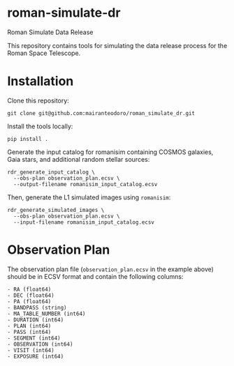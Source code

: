 # roman-simulate-dr

Roman Simulate Data Release

This repository contains tools for simulating the data release process for the Roman Space Telescope.

# Installation

Clone this repository:

```shell
git clone git@github.com:mairanteodoro/roman_simulate_dr.git
```

Install the tools locally:

```shell
pip install .
```

Generate the input catalog for romanisim containing COSMOS galaxies,
Gaia stars, and additional random stellar sources:

```shell
rdr_generate_input_catalog \
  --obs-plan observation_plan.ecsv \
  --output-filename romanisim_input_catalog.ecsv
```

Then, generate the L1 simulated images using `romanisim`:

```shell
rdr_generate_simulated_images \
  --obs-plan observation_plan.ecsv \
  --input-filename romanisim_input_catalog.ecsv
```

# Observation Plan

The observation plan file (`observation_plan.ecsv` in the example above)
should be in ECSV format and contain the following columns:

```
- RA (float64)
- DEC (float64)
- PA (float64)
- BANDPASS (string)
- MA_TABLE_NUMBER (int64)
- DURATION (int64)
- PLAN (int64)
- PASS (int64)
- SEGMENT (int64)
- OBSERVATION (int64)
- VISIT (int64)
- EXPOSURE (int64)
```
